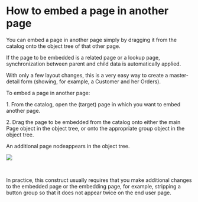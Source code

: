 # How to embed a page in another page

You can embed a page in another page simply by dragging it from the catalog onto the object tree of that other page.

If the page to be embedded is a related page or a lookup page, synchronization between parent and child data is automatically applied.

With only a few layout changes, this is a very easy way to create a master-detail form (showing, for example, a Customer and her Orders).

To embed a page in another page:

1. From the catalog, open the (target) page in which you want to embed another page.

2. Drag the page to be embedded from the catalog onto either the main Page object in the object tree, or onto the appropriate group object in the object tree.

An additional page nodeappears in the object tree.

![](/api/Web%20and%20app%20UIs/Navigation%20between%20web%20pages/assets/ff70b2d5-3dfe-4fd9-adbe-b52c13e4d346.jpg)

 

In practice, this construct usually requires that you make additional changes to the embedded page or the embedding page, for example, stripping a button group so that it does not appear twice on the end user page.